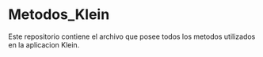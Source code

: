 # Metodos_Klein
Este repositorio contiene el archivo que posee todos los metodos utilizados en la aplicacion Klein.
